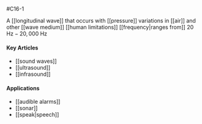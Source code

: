#C16-1

A [[longitudinal wave]] that occurs with [[pressure]] variations in [[air]] and other [[wave medium]] [[human limitations]] [[frequency|ranges from]] $20\text{ Hz} - 20,000 \text{ Hz}$

#### Key Articles
- [[sound waves]]
- [[ultrasound]]
- [[infrasound]]

#### Applications
- [[audible alarms]]
- [[sonar]]
- [[speak|speech]]
